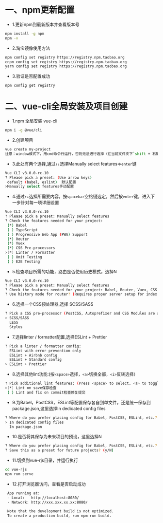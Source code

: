 # 一、npm更新配置
* 1.更新npm到最新版本并查看版本号
```bash
npm install -g npm 
npm -v
```
* 2.淘宝镜像使用方法
```bash
npm config set registry https://registry.npm.taobao.org 
cnpm config set registry https://registry.npm.taobao.org 
yarn config set registry https://registry.npm.taobao.org 
```
* 3.验证是否配置成功
```bash
npm config get registry
```
# 二、vue-cli全局安装及项目创建
* 1.npm 全局安装 vue-cli
```bash
npm i -g @vue/cli
```
* 2.创建项目
```bash
vue create my-project
注意：window模式下，用cmd命令行运行，否则无法进行选择（在当前文件夹下`shift + 右键`，选择‘在此处打开命令窗口’）
```
* 3.此处有两个选择,通过`↑↓`选择Manually select features=>`enter`键
```bash
Vue CLI v3.0.0-rc.10
? Please pick a preset: (Use arrow keys)
 default (babel, eslint)  默认配置
>Manually select features手动配置
```
* 4.通过`↑↓`选择所需要内容，按`spacebar`空格键选定，然后按`enter`键，进入下一步针对每一项详细设置
```bash
Vue CLI v3.0.0-rc.10
? Please pick a preset: Manually select features
? Check the features needed for your project:
 (*) Babel
 ( ) TypeScript
 ( ) Progressive Web App (PWA) Support
 (*) Router
 (*) Vuex
 (*) CSS Pre-processors
>(*) Linter / Formatter
 ( ) Unit Testing
 ( ) E2E Testing
 ```
* 5.检查项目所需的功能，路由是否使用历史模式，选择N
```bash
Vue CLI v3.0.0-rc.10
? Please pick a preset: Manually select features
? Check the features needed for your project: Babel, Router, Vuex, CSS Pre-processors, Linter
? Use history mode for router? (Requires proper server setup for index fallback in production) (Y/n)
```
* 6.选择一个CSS预处理器,选择 SCSS/SASS
```bash
? Pick a CSS pre-processor (PostCSS, Autoprefixer and CSS Modules are supported by default): (Use arrow keys)
> SCSS/SASS
  LESS
  Stylus
```
* 7.选择linter / formatter配置,选择ESLint + Prettier
```bash
? Pick a linter / formatter config:
  ESLint with error prevention only
  ESLint + Airbnb config
  ESLint + Standard config
> ESLint + Prettier
```
* 8.选择其他lint功能:(按`<space>`选择，`<a>`切换全部，`<i>`反转选择）
```bash
? Pick additional lint features: (Press <space> to select, <a> to toggle all, <i> to invert selection)
>(*) Lint on save保存检查
 ( ) Lint and fix on commit检查修复提交
```
* 9.为Babel，PostCSS，ESLint等配置保存各自到单文件，还是统一保存到package.json,这里选择In dedicated config files
```bash
? Where do you prefer placing config for Babel, PostCSS, ESLint, etc.? (Use arrow keys)
> In dedicated config files
  In package.json
```
* 10.是否将其保存为未来项目的预设，这里选择N
```bash
? Where do you prefer placing config for Babel, PostCSS, ESLint, etc.? In dedicated config files
? Save this as a preset for future projects? (y/N)
```
* 11.切换到vue-rjs目录，并运行执行
```bash
cd vue-rjs
npm run serve
```
* 12.打开浏览器访问，查看是否启动成功
```bash
 App running at:
 - Local:   http://localhost:8080/
 - Network: http://xxx.xxx.xx.xx:8080/
 
 Note that the development build is not optimized.
 To create a production build, run npm run build.
```



